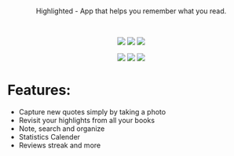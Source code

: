 <br>

<p align='center'>
Highlighted - App that helps you remember what you read. 
</p>

<br>

<p align='center'>
    <img src="https://drive.google.com/file/d/1QpvFKfrMJyX4qcLnATQ5pP0Yk7ftzz5X/view?usp=sharing"/>
    <img src="https://drive.google.com/file/d/1QqOZGxHxLlgIc8oddSziFwHuUCsrSpjl/view?usp=sharing"/>
    <img src="https://drive.google.com/file/d/1Qrnx19g6pI8-woAow2eSErtzNCBEYFLT/view?usp=sharing"/>  
</p>

<p align='center'> 
    <img src="https://drive.google.com/file/d/1R6E0vhzSZO48_8eSVPIyTbqZUuKTol-J/view?usp=sharing"/>
    <img src="https://drive.google.com/file/d/1R4AHNF4jODTq9g0x1x85jxDTHlm4RsLu/view?usp=sharing"/>
    <img src="https://drive.google.com/file/d/1QxGqNQ8JXwkVe24TunU6Rsdb07UPhXh9/view?usp=sharing"/> 
</p>


# Features:

* Capture new quotes simply by taking a photo
* Revisit your highlights from all your books
* Note, search and organize
* Statistics Calender
* Reviews streak and more
